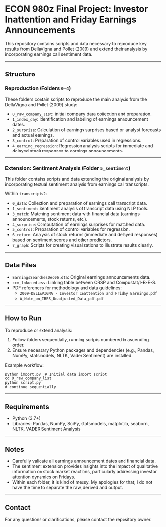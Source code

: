 # ECON 980z Final Project: Investor Inattention and Friday Earnings Announcements

This repository contains scripts and data necessary to reproduce key results from DellaVigna and Pollet (2009) and extend their analysis by incorporating earnings call sentiment data.

---

## Structure

### Reproduction (Folders `0-4`)

These folders contain scripts to reproduce the main analysis from the DellaVigna and Pollet (2009) study:

- `0_raw_company_list`: Initial company data collection and preparation.
- `1_index_day`: Identification and labeling of earnings announcement dates.
- `2_surprise`: Calculation of earnings surprises based on analyst forecasts and actual earnings.
- `3_control`: Preparation of control variables used in regressions.
- `4_earning_regression`: Regression analysis scripts for immediate and delayed stock responses to earnings announcements.

---

### Extension: Sentiment Analysis (Folder `5_sentiment`)

This folder contains scripts and data extending the original analysis by incorporating textual sentiment analysis from earnings call transcripts.

Within `transcripts2`:

- `0_data`: Collection and preparation of earnings call transcript data.
- `1_sentiment`: Sentiment analysis of transcript data using NLP tools.
- `3_match`: Matching sentiment data with financial data (earnings announcements, stock returns, etc.).
- `4_surprise`: Computation of earnings surprises for matched data.
- `5_control`: Preparation of control variables for regression.
- `6_return`: Analysis of stock returns (immediate and delayed responses) based on sentiment scores and other predictors.
- `7_graph`: Scripts for creating visualizations to illustrate results clearly.

---

## Data Files

- `EarningsSearchesDec06.dta`: Original earnings announcements data.
- `ccm_lnkused.csv`: Linking table between CRSP and Compustat/I-B-E-S.
- PDF references for methodology and data guidelines:
  - `2009-DELLAVIGNA - Investor Inattention and Friday Earnings.pdf`
  - `A_Note_on_IBES_Unadjusted_Data_pdf.pdf`

---

## How to Run

To reproduce or extend analysis:

1. Follow folders sequentially, running scripts numbered in ascending order.
2. Ensure necessary Python packages and dependencies (e.g., Pandas, NumPy, statsmodels, NLTK, Vader Sentiment) are installed.

Example workflow:
```
python import.py  # Initial data import script
cd 0_raw_company_list
python script.py
# continue sequentially
```

---

## Requirements

- Python (3.7+)
- Libraries: Pandas, NumPy, SciPy, statsmodels, matplotlib, seaborn, NLTK, VADER Sentiment Analysis

---

## Notes

- Carefully validate all earnings announcement dates and financial data.
- The sentiment extension provides insights into the impact of qualitative information on stock market reactions, particularly addressing investor attention dynamics on Fridays.
- Within each folder, it is kind of messy. My apologies for that; I do not have the time to separate the raw, derived and output.

---

## Contact

For any questions or clarifications, please contact the repository owner.
